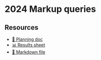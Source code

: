 # 2024 Markup queries

<!--
  This directory contains all of the 2024 Markup chapter queries.

  Each query should have a corresponding `metric_name.sql` file.
  Note that readers are linked to this directory, so try to make the SQL file names descriptive for easy browsing.

  Analysts: if helpful, you can use this README to give additional info about the queries.
-->

## Resources

- [📄 Planning doc][~google-doc]
- [📊 Results sheet][~google-sheets]
- [📝 Markdown file][~chapter-markdown]

[~google-doc]: https://docs.google.com/document/d/1jml04hWOXy2RYvlQoE6IbjB946obwX5X_t0ZgTZA9qg/edit
[~google-sheets]: https://docs.google.com/spreadsheets/d/1TtOMr_w58HvqNBv4RIWX021Lxm6m5ajYOcRykrPdAJc/edit#gid=1778117656
[~chapter-markdown]: https://github.com/HTTPArchive/almanac.httparchive.org/tree/main/src/content/en/2024/markup.md
